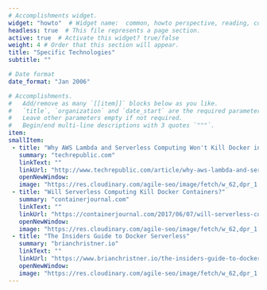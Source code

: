 ```yaml
---
# Accomplishments widget.
widget: "howto"  # Widget name:  common, howto perspective, reading, cd-with-jenkins-and-docker  etc
headless: true  # This file represents a page section.
active: true  # Activate this widget? true/false
weight: 4 # Order that this section will appear.
title: "Specific Technologies"
subtitle: ""

# Date format
date_format: "Jan 2006"

# Accomplishments.
#   Add/remove as many `[[item]]` blocks below as you like.
#   `title`, `organization` and `date_start` are the required parameters.
#   Leave other parameters empty if not required.
#   Begin/end multi-line descriptions with 3 quotes `"""`.
item:
smallItem: 
 - title: "Why AWS Lambda and Serverless Computing Won't Kill Docker in the Enterprise"
   summary: "techrepublic.com"
   linkText: ""
   linkUrl: "http://www.techrepublic.com/article/why-aws-lambda-and-serverless-computing-wont-kill-docker-in-the-enterprise/"
   openNewWindow: 
   image: "https://res.cloudinary.com/agile-seo/image/fetch/w_62,dpr_1.0,d_blank_am8gzx.png/https%3A%2F%2Flogo.clearbit.com%2Ftechrepublic.com%3Fsize%3D250"  
 - title: "Will Serverless Computing Kill Docker Containers?"
   summary: "containerjournal.com"
   linkText: ""
   linkUrl: "https://containerjournal.com/2017/06/07/will-serverless-computing-kill-docker-containers-word-no/"
   openNewWindow: 
   image: "https://res.cloudinary.com/agile-seo/image/fetch/w_62,dpr_1.0,d_blank_am8gzx.png/https%3A%2F%2Flogo.clearbit.com%2Fcontainerjournal.com%3Fsize%3D250"   
 - title: "The Insiders Guide to Docker Serverless"
   summary: "brianchristner.io"
   linkText: ""
   linkUrl: "https://www.brianchristner.io/the-insiders-guide-to-docker-serverless/"
   openNewWindow: 
   image: "https://res.cloudinary.com/agile-seo/image/fetch/w_62,dpr_1.0,d_blank_am8gzx.png/https%3A%2F%2Flogo.clearbit.com%2Fbrianchristner.io%3Fsize%3D250" 
---
```

